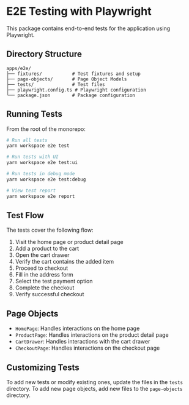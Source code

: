 # E2E Testing with Playwright

This package contains end-to-end tests for the application using Playwright.

## Directory Structure

```
apps/e2e/
├── fixtures/           # Test fixtures and setup
├── page-objects/       # Page Object Models
├── tests/              # Test files
├── playwright.config.ts # Playwright configuration
└── package.json        # Package configuration
```

## Running Tests

From the root of the monorepo:

```bash
# Run all tests
yarn workspace e2e test

# Run tests with UI
yarn workspace e2e test:ui

# Run tests in debug mode
yarn workspace e2e test:debug

# View test report
yarn workspace e2e report
```

## Test Flow

The tests cover the following flow:

1. Visit the home page or product detail page
2. Add a product to the cart
3. Open the cart drawer
4. Verify the cart contains the added item
5. Proceed to checkout
6. Fill in the address form
7. Select the test payment option
8. Complete the checkout
9. Verify successful checkout

## Page Objects

- `HomePage`: Handles interactions on the home page
- `ProductPage`: Handles interactions on the product detail page
- `CartDrawer`: Handles interactions with the cart drawer
- `CheckoutPage`: Handles interactions on the checkout page

## Customizing Tests

To add new tests or modify existing ones, update the files in the `tests` directory. To add new page objects, add new files to the `page-objects` directory.


